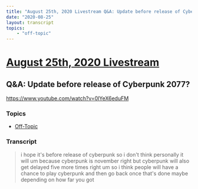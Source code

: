 ```yaml
---
title: "August 25th, 2020 Livestream Q&A: Update before release of Cyberpunk 2077?"
date: "2020-08-25"
layout: transcript
topics:
    - "off-topic"
---
```

# [August 25th, 2020 Livestream](../2020-08-25.md)
## Q&A: Update before release of Cyberpunk 2077?
https://www.youtube.com/watch?v=0lYeX6eduFM

### Topics
* [Off-Topic](../topics/off-topic.md)

### Transcript

> i hope it's before release of cyberpunk so i don't think personally it will um because cyberpunk is november right but cyberpunk will also get delayed five more times right um so i think people will have a chance to play cyberpunk and then go back once that's done maybe depending on how far you got
